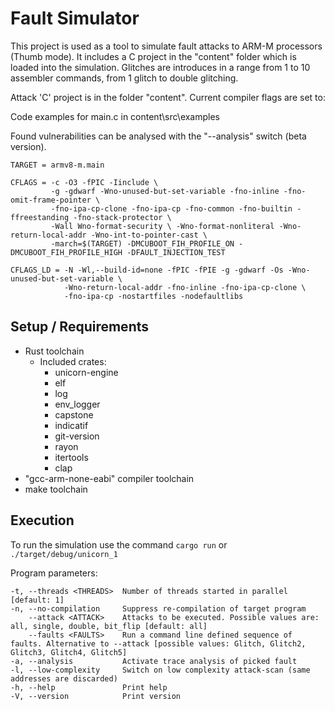 
# Fault Simulator
This project is used as a tool to simulate fault attacks to ARM-M processors (Thumb mode).
It includes a C project in the "content" folder which is loaded into the simulation.
Glitches are introduces in a range from 1 to 10 assembler commands, from 1 glitch to double glitching.

Attack 'C' project is in the folder "content". Current compiler flags are set to:

Code examples for main.c in content\src\examples

Found vulnerabilities can be analysed with the "--analysis" switch (beta version).

``` make
TARGET = armv8-m.main

CFLAGS = -c -O3 -fPIC -Iinclude \
         -g -gdwarf -Wno-unused-but-set-variable -fno-inline -fno-omit-frame-pointer \
         -fno-ipa-cp-clone -fno-ipa-cp -fno-common -fno-builtin -ffreestanding -fno-stack-protector \
         -Wall Wno-format-security \ -Wno-format-nonliteral -Wno-return-local-addr -Wno-int-to-pointer-cast \
         -march=$(TARGET) -DMCUBOOT_FIH_PROFILE_ON -DMCUBOOT_FIH_PROFILE_HIGH -DFAULT_INJECTION_TEST

CFLAGS_LD = -N -Wl,--build-id=none -fPIC -fPIE -g -gdwarf -Os -Wno-unused-but-set-variable \
            -Wno-return-local-addr -fno-inline -fno-ipa-cp-clone \
            -fno-ipa-cp -nostartfiles -nodefaultlibs
```

## Setup / Requirements
* Rust toolchain
  * Included crates:
    * unicorn-engine
    * elf
    * log
    * env_logger
    * capstone
    * indicatif
    * git-version
    * rayon
    * itertools
    * clap
* "gcc-arm-none-eabi" compiler toolchain
* make toolchain

## Execution

To run the simulation use the command `cargo run` or `./target/debug/unicorn_1`

Program parameters:

```
-t, --threads <THREADS>  Number of threads started in parallel [default: 1]
-n, --no-compilation     Suppress re-compilation of target program
    --attack <ATTACK>    Attacks to be executed. Possible values are: all, single, double, bit_flip [default: all]
    --faults <FAULTS>    Run a command line defined sequence of faults. Alternative to --attack [possible values: Glitch, Glitch2, Glitch3, Glitch4, Glitch5]
-a, --analysis           Activate trace analysis of picked fault
-l, --low-complexity     Switch on low complexity attack-scan (same addresses are discarded)
-h, --help               Print help
-V, --version            Print version
```
